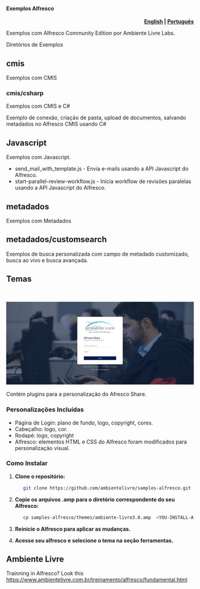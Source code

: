 #### Exemplos Alfresco

<p align="right">
  <b>
    <a href="/docs/README.en.md">English</a> |
    <a href="/README.md">Português</a>
  </b>
</p>

Exemplos com Alfresco Community Edition por Ambiente Livre Labs.

Diretórios de Exemplos

## cmis

Exemplos com CMIS

### cmis/csharp

Exemplos com CMIS e C#

Exemplo de conexão, criação de pasta, upload de documentos, salvando metadados no Alfresco CMIS usando C#

## Javascript

Exemplos com Javascript.

- send_mail_with_template.js - Envia e-mails usando a API Javascript do Alfresco.
- start-parallel-review-workflow.js - Inicia workflow de revisões paralelas usando a API Javascript do Alfresco.

## metadados

Exemplos com Metadados

## metadados/customsearch

Exemplos de busca personalizada com campo de metadado customizado, busca ao vivo e busca avançada.

## Temas

<br>
<p align="center">
   <img src="/docs/img/loginPage.png" alt="login_page" width="650">
</p>

Contém plugins para a personalização do Afresco Share.

### Personalizações Incluídas

- Página de Login: plano de fundo, logo, copyright, cores.
- Cabeçalho: logo, cor.
- Rodapé: logo, copyright
- Alfresco: elementos HTML e CSS do Alfresco foram modificados para personalização visual.

### Como Instalar

1. **Clone o repositório:**

   ```bash
      git clone https://github.com/ambientelivre/samples-alfresco.git
   ```

2. **Copie os arquivos .amp para o diretório correspondente do seu Alfresco:**

   ```bash
      cp samples-alfresco/themes/ambiente-livre3.0.amp  <YOU-INSTALL-ALFRESCO>/share/modules/amps
   ```

3. **Reinicie o Alfresco para aplicar as mudanças.**

4. **Acesse seu alfresco e selecione o tema na seção ferramentas.**

## Ambiente Livre

Trainning in Alfresco? Look this <https://www.ambientelivre.com.br/treinamento/alfresco/fundamental.html>
